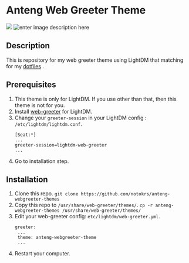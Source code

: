 # Anteng Web Greeter Theme

![](https://i.ibb.co/h8PsHzr/2024-02-20-07-25.webp)
![enter image description here](https://i.ibb.co/6nVDKjt/2024-02-20-07-26.webp)

## Description

This is repository for my web greeter theme using LightDM that matching for my [dotfiles](https://github.com/notokrs/anteng-dotfiles) .

## Prerequisites

1. This theme is only for LightDM. If you use other than that, then this theme is not for you.
2. Install [web-greeter](https://github.com/JezerM/web-greeter) for LightDM.
3. Change your `greeter-session` in your LightDM config : `/etc/lightdm/lightdm.conf`.
   ```
   [Seat:*]
   ...
   greeter-session=lightdm-web-greeter
   ...
   ```
4. Go to installation step.

## Installation

1. Clone this repo.
   `git clone https://github.com/notokrs/anteng-webgreeter-themes`
2. Copy this repo to `/usr/share/web-greeter/themes/`.
   `cp -r anteng-webgreeter-themes /usr/share/web-greeter/themes/`
3. Edit your web-greeter config: `etc/lightdm/web-greeter.yml`.
   ```
   greeter:
   	...
   	theme: anteng-webgreeter-theme
   	...
   ```
4. Restart your computer.
